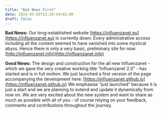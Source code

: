 ```yaml
---
title: "Bad News First"
date: 2019-03-03T12:29:54+01:00
draft: false
---
```

**Bad News:**
Our long-established website [https://influenzanet.eu](https://influenzanet.eu) is currently down. Every administrative access including all the content seemed to have vanished into some mystical abyss. Hence there is only a very basic, preliminary site for now: [http://influenzanet.info](http://influenzanet.info)
<!--more-->

**Good News:**
The design and construction for the all new Influenzanet - which we gave the very creative working title “Influenzanet 2.0” - has started and is in full motion. We just launched a first version of the page accompanying the development here: [https://influenzanet.github.io](https://influenzanet.github.io)
We emphasise “just launched” because it is just a start and we are planning to extend and update it dynamically from now on. We are very excited about the new system and want to share as much as possible with all of you - of course relying on your feedback, comments and contributions throughout the journey.
